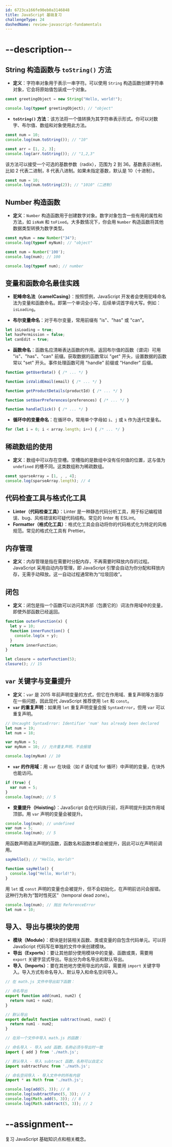 ```yaml
---
id: 6723ca166fe90eb0a3146848
title: JavaScript 基础复习
challengeType: 24
dashedName: review-javascript-fundamentals
---
```


# --description--

## String 构造函数与 `toString()` 方法

- **定义**：字符串对象用于表示一串字符。可以使用 `String` 构造函数创建字符串对象，它会将原始值包装成一个对象。

```js
const greetingObject = new String("Hello, world!");

console.log(typeof greetingObject); // "object"
```

- **`toString()` 方法**：该方法将一个值转换为其字符串表示形式。你可以对数字、布尔值、数组和对象使用此方法。

```js
const num = 10;
console.log(num.toString()); // "10"

const arr = [1, 2, 3];
console.log(arr.toString()); // "1,2,3"
```

该方法可以接受一个可选的基数参数（radix），范围为 2 到 36。基数表示进制，比如 2 代表二进制，8 代表八进制。如果未指定基数，默认是 10（十进制）。

```js
const num = 10;
console.log(num.toString(2)); // "1010"（二进制）
```

## Number 构造函数

- **定义**：`Number` 构造函数用于创建数字对象。数字对象包含一些有用的属性和方法，如 `isNaN` 和 `toFixed`。大多数情况下，你会用 `Number` 构造函数将其他数据类型转换为数字类型。

```js
const myNum = new Number("34");
console.log(typeof myNum); // "object"

const num = Number('100');
console.log(num); // 100

console.log(typeof num); // number
```

## 变量和函数命名最佳实践

- **驼峰命名法（camelCasing）**：按照惯例，JavaScript 开发者会使用驼峰命名法为变量和函数命名。即第一个单词全小写，后续单词首字母大写。例如：`isLoading`。

- **布尔变量命名**：对于布尔变量，常用前缀有 "is"、"has" 或 "can"。

```js
let isLoading = true;
let hasPermission = false;
let canEdit = true;
```

- **函数命名**：函数名应清晰表达函数的作用。返回布尔值的函数（谓词）可用 "is"、"has"、"can" 前缀。获取数据的函数常以 "get" 开头，设置数据的函数常以 "set" 开头。事件处理函数可用 "handle" 前缀或 "Handler" 后缀。

```js
function getUserData() { /* ... */ }

function isValidEmail(email) { /* ... */ }

function getProductDetails(productId) { /* ... */ }

function setUserPreferences(preferences) { /* ... */ }

function handleClick() { /* ... */ }
```

- **循环中的变量命名**：在循环中，常用单个字母如 `i`、`j` 或 `k` 作为迭代变量名。

```js
for (let i = 0; i < array.length; i++) { /* ... */ }
```

## 稀疏数组的使用

- **定义**：数组中可以存在空槽。空槽指的是数组中没有任何值的位置，这与值为 `undefined` 的槽不同。这类数组称为稀疏数组。

```js
const sparseArray = [1, , , 4];
console.log(sparseArray.length); // 4
```

## 代码检查工具与格式化工具

- **Linter（代码检查工具）**：Linter 是一种静态代码分析工具，用于标记编程错误、bug、风格错误和可疑代码结构。常见的 linter 有 ESLint。
- **Formatter（格式化工具）**：格式化工具会自动将你的代码格式化为特定的风格规范。常见的格式化工具有 Prettier。

## 内存管理

- **定义**：内存管理是指在需要时分配内存，不再需要时释放内存的过程。JavaScript 采用自动内存管理，即 JavaScript 引擎会自动为你分配和释放内存，无需手动释放。这一自动过程通常称为“垃圾回收”。

## 闭包

- **定义**：闭包是指一个函数可以访问其外部（包裹它的）词法作用域中的变量，即使外部函数已经返回。

```js
function outerFunction(x) {
  let y = 10;
  function innerFunction() {
    console.log(x + y);
  }
  return innerFunction;
}

let closure = outerFunction(5);
closure(); // 15
```

## `var` 关键字与变量提升

- **定义**：`var` 是 2015 年前声明变量的方式，但它在作用域、重复声明等方面存在一些问题，因此现代 JavaScript 推荐使用 `let` 和 `const`。
- **`var` 的重复声明**：如果用 `let` 重复声明变量会报 `SyntaxError`，但用 `var` 可以重复声明。

```js
// Uncaught SyntaxError: Identifier 'num' has already been declared 
let num = 19;
let num = 18;

var myNum = 5;
var myNum = 10; // 允许重复声明，不会报错

console.log(myNum) // 10
```

- **`var` 的作用域**：用 `var` 在块级（如 if 语句或 for 循环）中声明的变量，在块外也能访问。

```js
if (true) {
  var num = 5;
}
console.log(num); // 5
```

- **变量提升（Hoisting）**：JavaScript 会在代码执行前，将声明提升到其作用域顶部。用 `var` 声明的变量会被提升。

```js
console.log(num); // undefined
var num = 5;
console.log(num); // 5
```

用函数声明语法声明的函数，函数名和函数体都会被提升，因此可以在声明前调用。

```js
sayHello(); // "Hello, World!"

function sayHello() {
  console.log("Hello, World!");
}
```

用 `let` 或 `const` 声明的变量也会被提升，但不会初始化，在声明前访问会报错。这种行为称为“暂时性死区”（temporal dead zone）。

```js
console.log(num); // 抛出 ReferenceError
let num = 10;
```

## 导入、导出与模块的使用

- **模块（Module）**：模块是封装相关函数、类或变量的自包含代码单元。可以将 JavaScript 代码写在单独的文件中来创建模块。
- **导出（Exports）**：要让其他部分使用模块中的变量、函数或类，需要用 `export` 关键字显式导出。导出分为命名导出和默认导出。
- **导入（Imports）**：要在其他地方使用导出的内容，需要用 `import` 关键字导入。导入方式有命名导入、默认导入和命名空间导入。

```js
// 在 math.js 文件中导出如下函数：

// 命名导出
export function add(num1, num2) {
  return num1 + num2;
}

// 默认导出
export default function subtract(num1, num2) {
  return num1 - num2;
}

// 在另一个文件中导入 math.js 的函数：

// 命名导入 - 导入 add 函数，名称必须与导出时一致
import { add } from './math.js';

// 默认导入 - 导入 subtract 函数，名称可以自定义
import subtractFunc from './math.js';

// 命名空间导入 - 导入文件中的所有内容
import * as Math from './math.js';

console.log(add(5, 3)); // 8
console.log(subtractFunc(5, 3)); // 2
console.log(Math.add(5, 3)); // 8
console.log(Math.subtract(5, 3)); // 2
```

# --assignment--

复习 JavaScript 基础知识点和相关概念。

